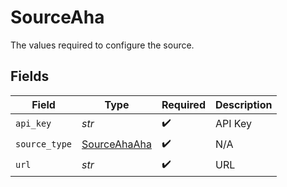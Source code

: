 # SourceAha

The values required to configure the source.


## Fields

| Field                                               | Type                                                | Required                                            | Description                                         |
| --------------------------------------------------- | --------------------------------------------------- | --------------------------------------------------- | --------------------------------------------------- |
| `api_key`                                           | *str*                                               | :heavy_check_mark:                                  | API Key                                             |
| `source_type`                                       | [SourceAhaAha](../../models/shared/sourceahaaha.md) | :heavy_check_mark:                                  | N/A                                                 |
| `url`                                               | *str*                                               | :heavy_check_mark:                                  | URL                                                 |